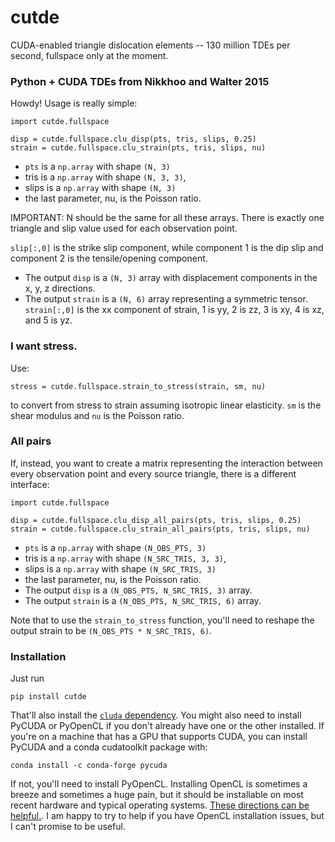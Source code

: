# cutde

CUDA-enabled triangle dislocation elements -- 130 million TDEs per second, fullspace only at the moment.

### Python + CUDA TDEs from Nikkhoo and Walter 2015

Howdy! Usage is really simple:

```
import cutde.fullspace

disp = cutde.fullspace.clu_disp(pts, tris, slips, 0.25)
strain = cutde.fullspace.clu_strain(pts, tris, slips, nu)
```

* `pts` is a `np.array` with shape `(N, 3)`
* tris is a `np.array` with shape `(N, 3, 3)`, 
* slips is a `np.array` with shape `(N, 3)` 
* the last parameter, nu, is the Poisson ratio. 

IMPORTANT: N should be the same for all these arrays. There is exactly one triangle and slip value used for each observation point. 

`slip[:,0]` is the strike slip component, while component 1 is the dip slip and component 2 is the tensile/opening component.

* The output `disp` is a `(N, 3)` array with displacement components in the x, y, z directions.
* The output `strain` is a `(N, 6)` array representing a symmetric tensor. `strain[:,0]` is the xx component of strain, 1 is yy, 2 is zz, 3 is xy, 4 is xz, and 5 is  yz.


### I want stress.
Use:

```
stress = cutde.fullspace.strain_to_stress(strain, sm, nu)
```

to convert from stress to strain assuming isotropic linear elasticity. `sm` is the shear modulus and `nu` is the Poisson ratio.

### All pairs

If, instead, you want to create a matrix representing the interaction between every observation point and every source triangle, there is a different interface:

```
import cutde.fullspace

disp = cutde.fullspace.clu_disp_all_pairs(pts, tris, slips, 0.25)
strain = cutde.fullspace.clu_strain_all_pairs(pts, tris, slips, nu)
```

* `pts` is a `np.array` with shape `(N_OBS_PTS, 3)`
* tris is a `np.array` with shape `(N_SRC_TRIS, 3, 3)`, 
* slips is a `np.array` with shape `(N_SRC_TRIS, 3)` 
* the last parameter, nu, is the Poisson ratio. 
* The output `disp` is a `(N_OBS_PTS, N_SRC_TRIS, 3)` array.
* The output `strain` is a `(N_OBS_PTS, N_SRC_TRIS, 6)` array.

Note that to use the `strain_to_stress` function, you'll need to reshape the output strain to be `(N_OBS_PTS * N_SRC_TRIS, 6)`.

### Installation

Just run 
```
pip install cutde
```

That'll also install the [`cluda` dependency](https://github.com/tbenthompson/cluda). You might also need to install PyCUDA or PyOpenCL if you don't already have one or the other installed. If you're on a machine that has a GPU that supports CUDA, you can install PyCUDA and a conda cudatoolkit package with:

```
conda install -c conda-forge pycuda
```

If not, you'll need to install PyOpenCL. Installing OpenCL is sometimes a breeze and sometimes a huge pain, but it should be installable on most recent hardware and typical operating systems. [These directions can be helpful.](https://documen.tician.de/pyopencl/misc.html#installing-from-conda-forge). I am happy to try to help if you have OpenCL installation issues, but I can't promise to be useful.
